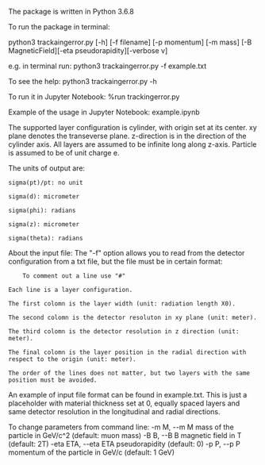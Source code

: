 The package is written in Python 3.6.8

To run the package in terminal: 

python3 trackaingerror.py [-h] [-f filename] [-p momentum] [-m mass] [-B MagneticField][-eta pseudorapidity][-verbose v]

e.g. in terminal run: python3 trackaingerror.py -f example.txt

To see the help: python3 trackaingerror.py -h

To run it in Jupyter Notebook: %run trackingerror.py

Example of the usage in Jupyter Notebook: example.ipynb

The supported layer configuration is cylinder, with origin set at its center. 
xy plane denotes the transeverse plane. z-direction is in the direction of the cylinder axis.
All layers are assumed to be infinite long along z-axis.
Particle is assumed to be of unit charge e.

The units of output are:

	sigma(pt)/pt: no unit
	
	sigma(d): micrometer
	
	sigma(phi): radians
	
	sigma(z): micrometer
	
	sigma(theta): radians
	
About the input file: 
The "-f" option allows you to read from the detector configuration from a txt file, but the file must be in certain format:

        To comment out a line use "#"
	
	Each line is a layer configuration.
	
	The first colomn is the layer width (unit: radiation length X0).
	
	The second colomn is the detector resoluton in xy plane (unit: meter).
	
	The third colomn is the detector resolution in z direction (unit: meter).
	
	The final colomn is the layer position in the radial direction with respect to the origin (unit: meter).
	
	The order of the lines does not matter, but two layers with the same position must be avoided.

An example of input file format can be found in example.txt. 
This is just a placeholder with material thickness set at 0, equally spaced layers and same detector resolution in the longitudinal and radial directions.

To change parameters from command line:
	-m M, --m M          mass of the particle in GeV/c^2 (default: muon mass)
  	-B B, --B B          magnetic field in T (default: 2T)
  	-eta ETA, --eta ETA  pseudorapidity (default: 0)
  	-p P, --p P          momentum of the particle in GeV/c (default: 1 GeV)
